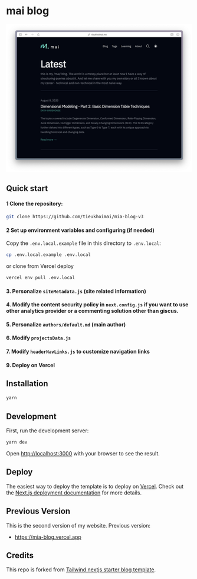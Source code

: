 
# mai blog

![banner](/public/static/images/blog-screenshot.png)

## Quick start

#### 1 Clone the repository:

```bash
git clone https://github.com/tieukhoimai/mia-blog-v3
```

#### 2 Set up environment variables and configuring (if needed)

Copy the `.env.local.example` file in this directory to `.env.local`:

```bash
cp .env.local.example .env.local
```

or clone from Vercel deploy

```bash
vercel env pull .env.local
```

#### 3. Personalize `siteMetadata.js` (site related information)

#### 4. Modify the content security policy in `next.config.js` if you want to use other analytics provider or a commenting solution other than giscus.

#### 5. Personalize `authors/default.md` (main author)
#### 6. Modify `projectsData.js`
#### 7. Modify `headerNavLinks.js` to customize navigation links
#### 9. Deploy on Vercel

## Installation

```bash
yarn
```

## Development

First, run the development server:

```bash
yarn dev
```

Open [http://localhost:3000](http://localhost:3000) with your browser to see the result.

## Deploy

The easiest way to deploy the template is to deploy on [Vercel](https://vercel.com). Check out the [Next.js deployment documentation](https://nextjs.org/docs/app/building-your-application/deploying) for more details.

## Previous Version

This is the second version of my website. Previous version:

- https://mia-blog.vercel.app

## Credits

This repo is forked from [Tailwind nextjs starter blog template](https://github.com/timlrx/tailwind-nextjs-starter-blog).
